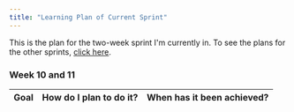```yaml
---
title: "Learning Plan of Current Sprint"
---
```


This is the plan for the two-week sprint I'm currently in. To see the plans for the other sprints, [click here](../plans-through-semester).

### Week 10 and 11
| Goal | How do I plan to do it?  | When has it been achieved? |
| :----------- | :---------------- | :------- |